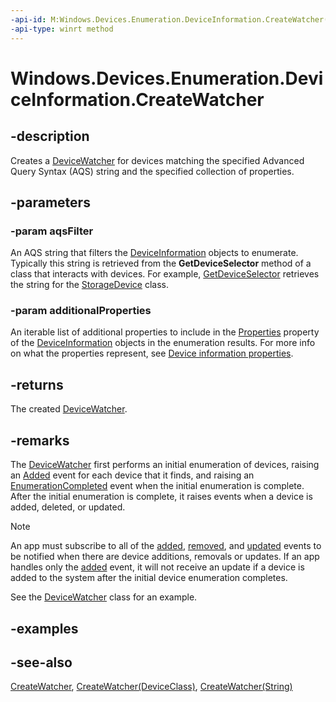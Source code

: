 ```yaml
---
-api-id: M:Windows.Devices.Enumeration.DeviceInformation.CreateWatcher(System.String,Windows.Foundation.Collections.IIterable{System.String})
-api-type: winrt method
---
```


<!-- Method syntax
public Windows.Devices.Enumeration.DeviceWatcher CreateWatcher(System.String aqsFilter, Windows.Foundation.Collections.IIterable<System.String> additionalProperties)
-->

# Windows.Devices.Enumeration.DeviceInformation.CreateWatcher

## -description
Creates a [DeviceWatcher](devicewatcher.md) for devices matching the specified Advanced Query Syntax (AQS) string and the specified collection of properties.

## -parameters
### -param aqsFilter
An AQS string that filters the [DeviceInformation](deviceinformation.md) objects to enumerate. Typically this string is retrieved from the **GetDeviceSelector** method of a class that interacts with devices. For example, [GetDeviceSelector](../windows.devices.portable/storagedevice_getdeviceselector_838466080.md) retrieves the string for the [StorageDevice](../windows.devices.portable/storagedevice.md) class.

### -param additionalProperties
An iterable list of additional properties to include in the [Properties](deviceinformation_properties.md) property of the [DeviceInformation](deviceinformation.md) objects in the enumeration results. For more info on what the properties represent, see [Device information properties](https://msdn.microsoft.com/library/4a4c2802-e674-4c04-8a6d-d7c1bbf1bd20).

## -returns
The created [DeviceWatcher](devicewatcher.md).

## -remarks
The [DeviceWatcher](devicewatcher.md) first performs an initial enumeration of devices, raising an [Added](devicewatcher_added.md) event for each device that it finds, and raising an [EnumerationCompleted](devicewatcher_enumerationcompleted.md) event when the initial enumeration is complete. After the initial enumeration is complete, it raises events when a device is added, deleted, or updated.

> [!NOTE]
> An app must subscribe to all of the [added](devicewatcher_added.md), [removed](devicewatcher_removed.md), and [updated](devicewatcher_updated.md) events to be notified when there are device additions, removals or updates. If an app handles only the [added](devicewatcher_added.md) event, it will not receive an update if a device is added to the system after the initial device enumeration completes.

See the [DeviceWatcher](devicewatcher.md) class for an example.

## -examples

## -see-also
[CreateWatcher](deviceinformation_createwatcher_1506431823.md), [CreateWatcher(DeviceClass)](deviceinformation_createwatcher_674507571.md), [CreateWatcher(String)](deviceinformation_createwatcher_4958831.md)